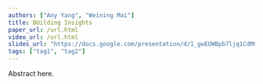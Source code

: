 ```yaml
---
authors: ["Any Yang", "Weining Mai"]
title: BUilding Insights
paper_url: /url.html
video_url: /url.html
slides_url: "https://docs.google.com/presentation/d/1_gwEUWBpb7ljq1CdM8UVsiZmtFVkkR6vdPVQqrW-SUg/edit?usp=sharing"
tags: ["tag1", "tag2"]
---
```


Abstract here.
